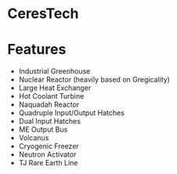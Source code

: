 # CeresTech
# Features

- Industrial Greenhouse
- Nuclear Reactor (heavily based on Gregicality)
- Large Heat Exchanger
- Hot Coolant Turbine
- Naquadah Reactor
- Quadruple Input/Output Hatches
- Dual Input Hatches
- ME Output Bus
- Volcanus
- Cryogenic Freezer
- Neutron Activator
- TJ Rare Earth Line

